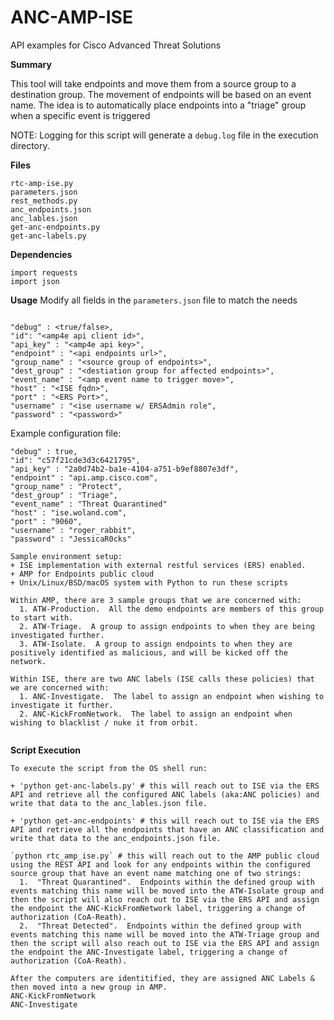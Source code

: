 # ANC-AMP-ISE
API examples for Cisco Advanced Threat Solutions

**Summary**

This tool will take endpoints and move them from a source group to a destination group. The movement of endpoints will be based on an event name. The idea is to automatically place endpoints into a "triage" group when a specific event is triggered

NOTE: Logging for this script will generate a `debug.log` file in the execution directory.

**Files**
```
rtc-amp-ise.py
parameters.json
rest_methods.py
anc_endpoints.json
anc_lables.json
get-anc-endpoints.py
get-anc-labels.py
```

**Dependencies**
```
import requests
import json
```

**Usage**
Modify all fields in the `parameters.json` file to match the needs  
```

"debug" : <true/false>,
"id": "<amp4e api client id>",
"api_key" : "<amp4e api key>",
"endpoint" : "<api endpoints url>",
"group_name" : "<source group of endpoints>",
"dest_group" : "<destiation group for affected endpoints>",
"event_name" : "<amp event name to trigger move>",
"host" : "<ISE fqdn>",
"port" : "<ERS Port>",
"username" : "<ise username w/ ERSAdmin role",
"password" : "<password>"

```

Example configuration file:

```
"debug" : true,
"id": "c57f21cde3d3c6421795",
"api_key" : "2a0d74b2-ba1e-4104-a751-b9ef8807e3df",
"endpoint" : "api.amp.cisco.com",
"group_name" : "Protect",
"dest_group" : "Triage",
"event_name" : "Threat Quarantined"
"host" : "ise.woland.com",
"port" : "9060",
"username" : "roger_rabbit",
"password" : "JessicaR0cks"
```

```
Sample environment setup:
+ ISE implementation with external restful services (ERS) enabled.
+ AMP for Endpoints public cloud
+ Unix/Linux/BSD/macOS system with Python to run these scripts
```

```
Within AMP, there are 3 sample groups that we are concerned with:
  1. ATW-Production.  All the demo endpoints are members of this group to start with.
  2. ATW-Triage.  A group to assign endpoints to when they are being investigated further.
  3. ATW-Isolate.  A group to assign endpoints to when they are positively identified as malicious, and will be kicked off the network.  
  
Within ISE, there are two ANC labels (ISE calls these policies) that we are concerned with:
  1. ANC-Investigate.  The label to assign an endpoint when wishing to investigate it further.
  2. ANC-KickFromNetwork.  The label to assign an endpoint when wishing to blacklist / nuke it from orbit.
  
```

**Script Execution**
```
To execute the script from the OS shell run:

+ 'python get-anc-labels.py' # this will reach out to ISE via the ERS API and retrieve all the configured ANC labels (aka:ANC policies) and write that data to the anc_lables.json file.

+ 'python get-anc-endpoints' # this will reach out to ISE via the ERS API and retrieve all the endpoints that have an ANC classification and write that data to the anc_endpoints.json file.

`python rtc_amp_ise.py` # this will reach out to the AMP public cloud using the REST API and look for any endpoints within the configured source group that have an event name matching one of two strings:
  1.  "Threat Quarantined".  Endpoints within the defined group with events matching this name will be moved into the ATW-Isolate group and then the script will also reach out to ISE via the ERS API and assign the endpoint the ANC-KickFromNetwork label, triggering a change of authorization (CoA-Reath).
  2.  "Threat Detected".  Endpoints within the defined group with events matching this name will be moved into the ATW-Triage group and then the script will also reach out to ISE via the ERS API and assign the endpoint the ANC-Investigate label, triggering a change of authorization (CoA-Reath).
  
After the computers are identitified, they are assigned ANC Labels & then moved into a new group in AMP.
ANC-KickFromNetwork
ANC-Investigate
```
